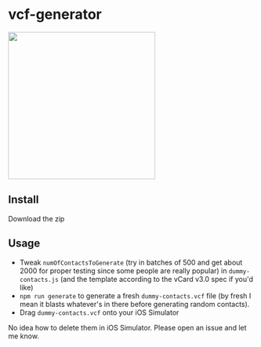 # vcf-generator

<img width="300px" src="https://user-images.githubusercontent.com/224636/37212778-0884011e-237e-11e8-975d-56998e98e1c3.png">

## Install

Download the zip

## Usage

- Tweak `numOfContactsToGenerate` (try in batches of 500 and get about 2000 for proper testing since some people are really popular) in `dummy-contacts.js` (and the template according to the vCard v3.0 spec if you'd like)
- `npm run generate` to generate a fresh `dummy-contacts.vcf` file (by fresh I mean it blasts whatever's in there before generating random contacts).
- Drag `dummy-contacts.vcf` onto your iOS Simulator

No idea how to delete them in iOS Simulator. Please open an issue and let me know.
